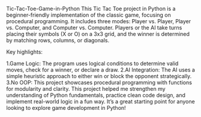 Tic-Tac-Toe-Game-in-Python
This Tic Tac Toe project in Python is a beginner-friendly implementation of the classic game, focusing on procedural programming. It includes three modes: Player vs. Player, Player vs. Computer, and Computer vs. Computer. Players or the AI take turns placing their symbols (X or O) on a 3x3 grid, and the winner is determined by matching rows, columns, or diagonals.

Key highlights:

1.Game Logic: The program uses logical conditions to determine valid moves, check for a winner, or declare a draw.
2.AI Integration: The AI uses a simple heuristic approach to either win or block the opponent strategically.
3.No OOP: This project showcases procedural programming with functions for modularity and clarity.
This project helped me strengthen my understanding of Python fundamentals, practice clean code design, and implement real-world logic in a fun way. It’s a great starting point for anyone looking to explore game development in Python!
